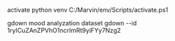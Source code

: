 activate python venv 
    C:/Marvin/env/Scripts/activate.ps1


gdown mood analyzation dataset 
    gdown --id 1ryICuZAnZPVhO1ncrImRt9yiFYy7Nzg2

